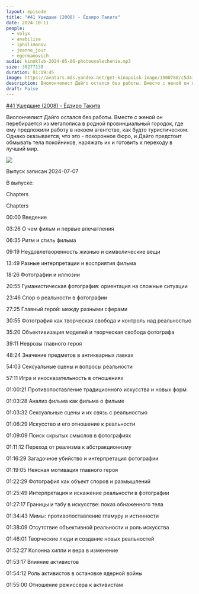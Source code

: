 ```yaml
---
layout: episode
title: "#41 Ушедшие (2008) - Ёдзиро Такита"
date: 2024-10-11
people:
  - volyx
  - anabilisa
  - iphilimonov
  - jeanne_jour
  - egermanovich
audio: kinoklub-2024-05-06-photouvelechenie.mp3
size: 38277138 
duration: 01:19:45
image: https://avatars.mds.yandex.net/get-kinopoisk-image/1900788/c5d41120-e05d-4424-8eb2-12f9e4ebc09d/600x
description: Виолончелист Дайго остался без работы. Вместе с женой он перебирается из мегаполиса в родной провинциальный городок, где ему предложили работу в некоем агентстве, как будто туристическом. Однако оказывается, что это - похоронное бюро, и Дайго предстоит обмывать тела покойников, наряжать их и готовить к переходу в лучший мир.
draft: False
---
```


[#41 Ушедшие (2008) - Ёдзиро Такита](https://www.kinopoisk.ru/film/7715/)

Виолончелист Дайго остался без работы. Вместе с женой он перебирается из мегаполиса в родной провинциальный городок, где ему предложили работу в некоем агентстве, как будто туристическом. Однако оказывается, что это - похоронное бюро, и Дайго предстоит обмывать тела покойников, наряжать их и готовить к переходу в лучший мир.

![](https://avatars.mds.yandex.net/get-kinopoisk-image/1900788/c5d41120-e05d-4424-8eb2-12f9e4ebc09d/600x)

Выпуск записан 2024-07-07

В выпуске:

Chapters

Chapters

00:00 Введение 

03:26 О чем фильм и первые впечатления

06:35 Ритм и стиль фильма

09:19 Неудовлетворенность жизнью и символические вещи

13:49 Разные интерпретации и восприятия фильма

18:26 Фотографии и иллюзии

20:55 Гуманистическая фотография: ориентация на сложные ситуации

23:46 Спор о реальности в фотографии

27:25 Главный герой: между разными сферами

30:55 Фотография как творческая свобода и контроль над реальностью

35:20 Объективизация моделей и творческая свобода фотографа

39:11 Неврозы главного героя

48:24 Значение предметов в антикварных лавках

54:03 Сексуальные сцены и вопросы реальности

57:11 Игра и иносказательность в отношениях

01:00:21 Противопоставление традиционного искусства и новых форм

01:03:28 Анализ фильма как фильма о фильме

01:03:32 Сексуальные сцены и их связь с реальностью

01:06:29 Искусство и его отношение к реальности

01:09:09 Поиск скрытых смыслов в фотографиях

01:11:12 Переход от реализма к абстракционизму

01:16:29 Загадочное убийство и интерпретация фотографии

01:19:05 Неясная мотивация главного героя

01:22:29 Фотография как объект споров и размышлений

01:25:49 Интерпретация и искажение реальности в фотографии

01:27:17 Границы и табу в искусстве: показ обнаженного тела

01:34:43 Мимы: противопоставление гламуру и истинности

01:38:09 Отсутствие объективной реальности и роль искусства

01:46:01 Творческие люди и создание новых реальностей

01:52:27 Колонна хиппи и вера в изменение

01:53:17 Влияние активистов

01:54:12 Роль активистов в остановке ядерной войны

01:55:00 Отношение режиссера к активистам

